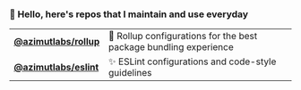 ### :wave: Hello, here's repos that I maintain and use everyday
| | |
| --- | --- |
| [**@azimutlabs/rollup**](https://github.com/azimutlabs/rollup) | 🍣 Rollup configurations for the best package bundling experience |
| [**@azimutlabs/eslint**](https://github.com/azimutlabs/rollup) | ✨ ESLint configurations and code-style guidelines |
